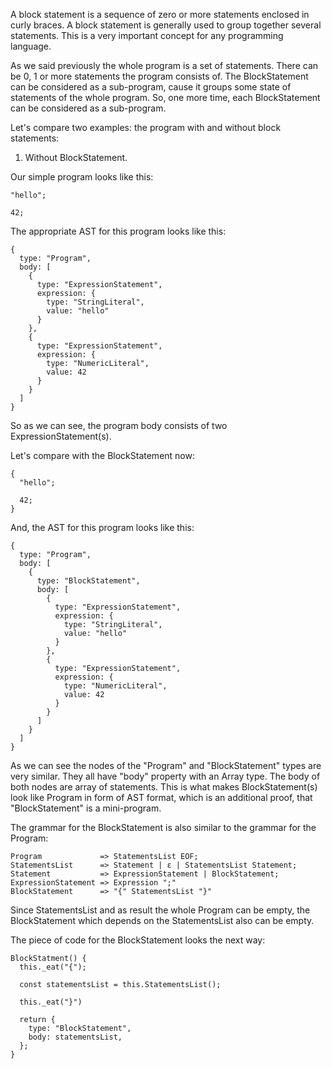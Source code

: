A block statement is a sequence of zero or more statements enclosed in curly braces. A block statement is generally used to group together several statements. This is a very important concept for any programming language.

As we said previously the whole program is a set of statements. There can be 0, 1 or more statements the program consists of. The BlockStatement can be considered as a sub-program, cause it groups some state of statements of the whole program. So, one more time, each BlockStatement can be considered as a sub-program.

Let's compare two examples: the program with and without block statements:

1. Without BlockStatement.

Our simple program looks like this:

```
"hello";

42;
```

The appropriate AST for this program looks like this:

```
{
  type: "Program",
  body: [
    {
      type: "ExpressionStatement",
      expression: {
        type: "StringLiteral",
        value: "hello"
      }
    },
    {
      type: "ExpressionStatement",
      expression: {
        type: "NumericLiteral",
        value: 42
      }
    }
  ]
}
```

So as we can see, the program body consists of two ExpressionStatement(s).


Let's compare with the BlockStatement now:


```
{
  "hello";

  42;
}
```

And, the AST for this program looks like this:

```
{
  type: "Program",
  body: [
    {
      type: "BlockStatement",
      body: [
        {
          type: "ExpressionStatement",
          expression: {
            type: "StringLiteral",
            value: "hello"
          }
        },
        {
          type: "ExpressionStatement",
          expression: {
            type: "NumericLiteral",
            value: 42
          }
        } 
      ]
    }
  ]
}
```

As we can see the nodes of the "Program" and "BlockStatement" types are very similar. They all have "body" property with an Array type. The body of both nodes are array of statements. This is what makes BlockStatement(s) look like Program in form of AST format, which is an additional proof, that "BlockStatement" is a mini-program.

The grammar for the BlockStatement is also similar to the grammar for the Program:

```
Program             => StatementsList EOF;
StatementsList      => Statement | ɛ | StatementsList Statement; 
Statement           => ExpressionStatement | BlockStatement;
ExpressionStatement => Expression ";"
BlockStatement      => "{" StatementsList "}"
```

Since StatementsList and as result the whole Program can be empty, the BlockStatement which depends on the StatementsList also can be empty.

The piece of code for the BlockStatement looks the next way:

```
BlockStatment() {
  this._eat("{");
  
  const statementsList = this.StatementsList();
  
  this._eat("}")
  
  return {
    type: "BlockStatement",
    body: statementsList,
  };
}
```
